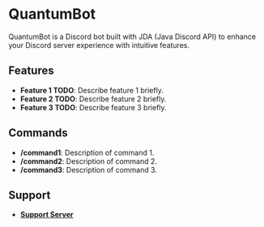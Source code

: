 # QuantumBot

QuantumBot is a Discord bot built with JDA (Java Discord API) to enhance your Discord server experience with intuitive features.

## Features

- **Feature 1 TODO**: Describe feature 1 briefly.
- **Feature 2 TODO**: Describe feature 2 briefly.
- **Feature 3 TODO**: Describe feature 3 briefly.

## Commands

- **/command1**: Description of command 1.
- **/command2**: Description of command 2.
- **/command3**: Description of command 3.

## Support

- **[Support Server](https://discord.gg/aWPJkkghwh)**